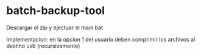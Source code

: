 # batch-backup-tool

Descargar el zip y ejectuar el main.bat

Implementacion:
en la opcion 1 del usuario deben comprimir los archivos al destino usb (recursivamente)
